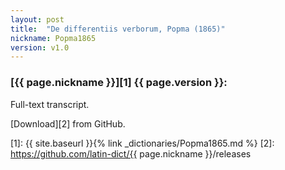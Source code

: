 ```yaml
---
layout: post
title:  "De differentiis verborum, Popma (1865)"
nickname: Popma1865
version: v1.0
---
```


### [{{ page.nickname }}][1] {{ page.version }}:

Full-text transcript.


[Download][2] from GitHub.


[1]: {{ site.baseurl }}{% link _dictionaries/Popma1865.md %}
[2]: https://github.com/latin-dict/{{ page.nickname }}/releases
